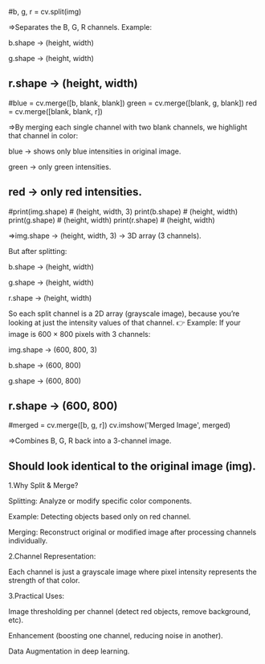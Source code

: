 #b, g, r = cv.split(img)

=>Separates the B, G, R channels.
Example:

b.shape → (height, width)

g.shape → (height, width)

r.shape → (height, width)
------------------------------------------------------------------------------------------------------------
#blue  = cv.merge([b, blank, blank])
green = cv.merge([blank, g, blank])
red   = cv.merge([blank, blank, r])

=>By merging each single channel with two blank channels, we highlight that channel in color:

blue → shows only blue intensities in original image.

green → only green intensities.

red → only red intensities.
----------------------------------------------------------------------------------------------------------
#print(img.shape)   # (height, width, 3)
print(b.shape)     # (height, width)
print(g.shape)     # (height, width)
print(r.shape)     # (height, width)

=>img.shape → (height, width, 3) → 3D array (3 channels).

But after splitting:

b.shape → (height, width)

g.shape → (height, width)

r.shape → (height, width)

So each split channel is a 2D array (grayscale image), because you’re looking at just the intensity values of that channel.
👉 Example:
If your image is 600 × 800 pixels with 3 channels:

img.shape → (600, 800, 3)

b.shape → (600, 800)

g.shape → (600, 800)

r.shape → (600, 800)
---------------------------------------------------------------------------------------------------------------------
#merged = cv.merge([b, g, r])
cv.imshow('Merged Image', merged)

=>Combines B, G, R back into a 3-channel image.

Should look identical to the original image (img).
--------------------------------------------------------------------------------------------------------------------------
1.Why Split & Merge?

Splitting: Analyze or modify specific color components.

Example: Detecting objects based only on red channel.

Merging: Reconstruct original or modified image after processing channels individually.

2.Channel Representation:

Each channel is just a grayscale image where pixel intensity represents the strength of that color.

3.Practical Uses:

Image thresholding per channel (detect red objects, remove background, etc).

Enhancement (boosting one channel, reducing noise in another).

Data Augmentation in deep learning.
